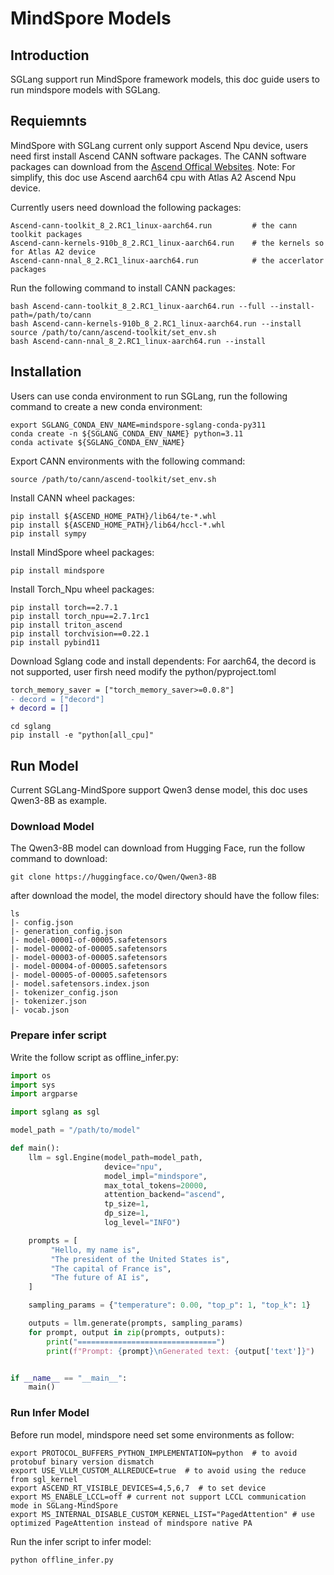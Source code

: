 # MindSpore Models

## Introduction

SGLang support run MindSpore framework models, this doc guide users to run mindspore models with SGLang.

## Requiemnts

MindSpore with SGLang current only support Ascend Npu device, users need first install Ascend CANN software packages.
The CANN software packages can download from the [Ascend Offical Websites](https://www.hiascend.com).
Note: For simplify, this doc use Ascend aarch64 cpu with Atlas A2 Ascend Npu device.

Currently users need download the following packages:

```shell
Ascend-cann-toolkit_8_2.RC1_linux-aarch64.run         # the cann toolkit packages
Ascend-cann-kernels-910b_8_2.RC1_linux-aarch64.run    # the kernels so for Atlas A2 device
Ascend-cann-nnal_8_2.RC1_linux-aarch64.run            # the accerlator packages
```

Run the following command to install CANN packages:

```shell
bash Ascend-cann-toolkit_8_2.RC1_linux-aarch64.run --full --install-path=/path/to/cann
bash Ascend-cann-kernels-910b_8_2.RC1_linux-aarch64.run --install
source /path/to/cann/ascend-toolkit/set_env.sh
bash Ascend-cann-nnal_8_2.RC1_linux-aarch64.run --install
```

## Installation

Users can use conda environment to run SGLang, run the following command to create a new conda environment:

```shell
export SGLANG_CONDA_ENV_NAME=mindspore-sglang-conda-py311
conda create -n ${SGLANG_CONDA_ENV_NAME} python=3.11
conda activate ${SGLANG_CONDA_ENV_NAME}
```

Export CANN environments with the following command:

```shell
source /path/to/cann/ascend-toolkit/set_env.sh
```

Install CANN wheel packages:

```shell
pip install ${ASCEND_HOME_PATH}/lib64/te-*.whl
pip install ${ASCEND_HOME_PATH}/lib64/hccl-*.whl
pip install sympy
```

Install MindSpore wheel packages:

```shell
pip install mindspore
```

Install Torch_Npu wheel packages:

```shell
pip install torch==2.7.1
pip install torch_npu==2.7.1rc1
pip install triton_ascend
pip install torchvision==0.22.1
pip install pybind11
```

Download Sglang code and install dependents:
For aarch64, the decord is not supported, user firsh need modify the python/pyproject.toml

```diff
torch_memory_saver = ["torch_memory_saver>=0.0.8"]
- decord = ["decord"]
+ decord = []
```

```shell
cd sglang
pip install -e "python[all_cpu]"
```

## Run Model

Current SGLang-MindSpore support Qwen3 dense model, this doc uses Qwen3-8B as example.

### Download Model

The Qwen3-8B model can download from Hugging Face, run the follow command to download:

```shell
git clone https://huggingface.co/Qwen/Qwen3-8B
```

after download the model, the model directory should have the follow files:

```shell
ls
|- config.json
|- generation_config.json
|- model-00001-of-00005.safetensors
|- model-00002-of-00005.safetensors
|- model-00003-of-00005.safetensors
|- model-00004-of-00005.safetensors
|- model-00005-of-00005.safetensors
|- model.safetensors.index.json
|- tokenizer_config.json
|- tokenizer.json
|- vocab.json
```

### Prepare infer script

Write the follow script as offline_infer.py:

```python
import os
import sys
import argparse

import sglang as sgl

model_path = "/path/to/model"

def main():
    llm = sgl.Engine(model_path=model_path,
                     device="npu",
                     model_impl="mindspore",
                     max_total_tokens=20000,
                     attention_backend="ascend",
                     tp_size=1,
                     dp_size=1,
                     log_level="INFO")

    prompts = [
         "Hello, my name is",
         "The president of the United States is",
         "The capital of France is",
         "The future of AI is",
    ]

    sampling_params = {"temperature": 0.00, "top_p": 1, "top_k": 1}

    outputs = llm.generate(prompts, sampling_params)
    for prompt, output in zip(prompts, outputs):
        print("===============================")
        print(f"Prompt: {prompt}\nGenerated text: {output['text']}")


if __name__ == "__main__":
    main()
```

### Run Infer Model

Before run model, mindspore need set some environments as follow:

```shell
export PROTOCOL_BUFFERS_PYTHON_IMPLEMENTATION=python  # to avoid protobuf binary version dismatch
export USE_VLLM_CUSTOM_ALLREDUCE=true  # to avoid using the reduce from sgl_kernel
export ASCEND_RT_VISIBLE_DEVICES=4,5,6,7  # to set device
export MS_ENABLE_LCCL=off # current not support LCCL communication mode in SGLang-MindSpore
export MS_INTERNAL_DISABLE_CUSTOM_KERNEL_LIST="PagedAttention" # use optimized PageAttention instead of mindspore native PA
```

Run the infer script to infer model:

```shell
python offline_infer.py
```
